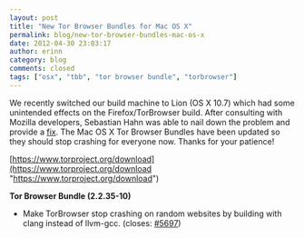 ```yaml
---
layout: post
title: "New Tor Browser Bundles for Mac OS X"
permalink: blog/new-tor-browser-bundles-mac-os-x
date: 2012-04-30 23:03:17
author: erinn
category: blog
comments: closed
tags: ["osx", "tbb", "tor browser bundle", "torbrowser"]
---
```


We recently switched our build machine to Lion (OS X 10.7) which had some unintended effects on the Firefox/TorBrowser build. After consulting with Mozilla developers, Sebastian Hahn was able to nail down the problem and provide a [fix](https://gitweb.torproject.org/torbrowser.git/commitdiff/1b56e945bbd5a772f895dd9d3a818f2e606a430d). The Mac OS X Tor Browser Bundles have been updated so they should stop crashing for everyone now. Thanks for your patience!

[https://www.torproject.org/download](https://www.torproject.org/download "https://www.torproject.org/download")

**Tor Browser Bundle (2.2.35-10)**

-   Make TorBrowser stop crashing on random websites by building with clang instead of llvm-gcc. (closes: [\#5697](https://trac.torproject.org/projects/tor/ticket/5697))

